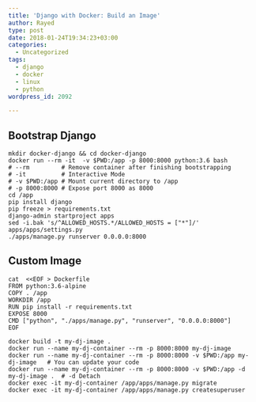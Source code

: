 ```yaml
---
title: 'Django with Docker: Build an Image'
author: Rayed
type: post
date: 2018-01-24T19:34:23+03:00
categories:
  - Uncategorized
tags:
  - django
  - docker
  - linux
  - python
wordpress_id: 2092

---
```


## Bootstrap Django

    mkdir docker-django && cd docker-django
    docker run --rm -it  -v $PWD:/app -p 8000:8000 python:3.6 bash
    # --rm         # Remove container after finishing bootstrapping
    # -it          # Interactive Mode
    # -v $PWD:/app # Mount current directory to /app
    # -p 8000:8000 # Expose port 8000 as 8000
    cd /app
    pip install django
    pip freeze > requirements.txt
    django-admin startproject apps
    sed -i.bak 's/^ALLOWED_HOSTS.*/ALLOWED_HOSTS = ["*"]/' apps/apps/settings.py 
    ./apps/manage.py runserver 0.0.0.0:8000


## Custom Image

    cat  <<EOF > Dockerfile
    FROM python:3.6-alpine
    COPY . /app
    WORKDIR /app
    RUN pip install -r requirements.txt
    EXPOSE 8000
    CMD ["python", "./apps/manage.py", "runserver", "0.0.0.0:8000"]
    EOF

    docker build -t my-dj-image .
    docker run --name my-dj-container --rm -p 8000:8000 my-dj-image
    docker run --name my-dj-container --rm -p 8000:8000 -v $PWD:/app my-dj-image   # You can update your code
    docker run --name my-dj-container --rm -p 8000:8000 -v $PWD:/app -d my-dj-image .  # -d Detach
    docker exec -it my-dj-container /app/apps/manage.py migrate
    docker exec -it my-dj-container /app/apps/manage.py createsuperuser

